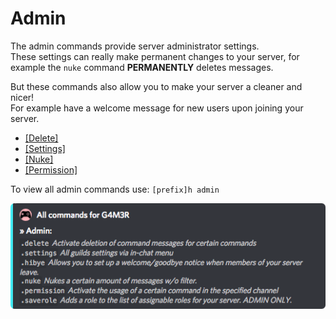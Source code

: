 # Admin

The admin commands provide server administrator settings.  
These settings can really make permanent changes to your server, for example the `nuke` command **PERMANENTLY** deletes messages.

But these commands also allow you to make your server a cleaner and nicer!  
For example have a welcome message for new users upon joining your server.

* [\[Delete\]](delete.md)
* [\[Settings\]](settings.md)
* [\[Nuke\]](nuke.md)
* [\[Permission\]](permission.md)

To view all admin commands use: `[prefix]h admin`

![](../../.gitbook/assets/admincategory.png)

